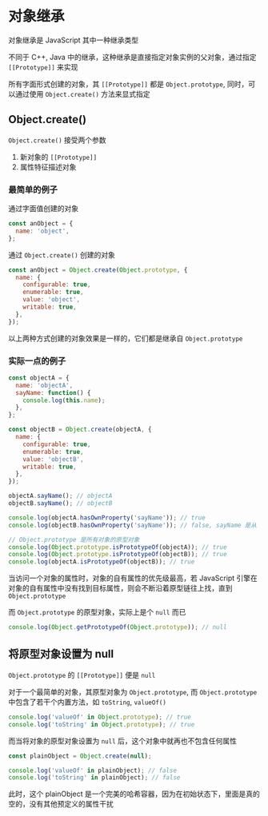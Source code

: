 # 对象继承

对象继承是 JavaScript 其中一种继承类型

不同于 C++, Java 中的继承，这种继承是直接指定对象实例的父对象，通过指定 `[[Prototype]]` 来实现

所有字面形式创建的对象，其 `[[Prototype]]` 都是 `Object.prototype`, 同时，可以通过使用 `Object.create()` 方法来显式指定

## Object.create()

`Object.create()` 接受两个参数

1. 新对象的 `[[Prototype]]`
2. 属性特征描述对象

### 最简单的例子

通过字面值创建的对象

```js
const anObject = {
  name: 'object',
};
```

通过 `Object.create()` 创建的对象

```js
const anObject = Object.create(Object.prototype, {
  name: {
    configurable: true,
    enumerable: true,
    value: 'object',
    writable: true,
  },
});
```

以上两种方式创建的对象效果是一样的，它们都是继承自 `Object.prototype`

### 实际一点的例子

```js
const objectA = {
  name: 'objectA',
  sayName: function() {
    console.log(this.name);
  },
};

const objectB = Object.create(objectA, {
  name: {
    configurable: true,
    enumerable: true,
    value: 'objectB',
    writable: true,
  },
});

objectA.sayName(); // objectA
objectB.sayName(); // objectB

console.log(objectA.hasOwnProperty('sayName')); // true
console.log(objectB.hasOwnProperty('sayName')); // false, sayName 是从 objectA 中继承过来的，不属于自有属性

// Object.prototype 是所有对象的原型对象
console.log(Object.prototype.isPrototypeOf(objectA)); // true
console.log(Object.prototype.isPrototypeOf(objectB)); // true
console.log(objectA.isPrototypeOf(objectB)); // true
```

当访问一个对象的属性时，对象的自有属性的优先级最高，若 JavaScript 引擎在对象的自有属性中没有找到目标属性，则会不断沿着原型链往上找，直到 `Object.prototype`

而 `Object.prototype` 的原型对象，实际上是个 `null` 而已

```js
console.log(Object.getPrototypeOf(Object.prototype)); // null
```

## 将原型对象设置为 null

`Object.prototype` 的 `[[Prototype]]` 便是 `null`

对于一个最简单的对象，其原型对象为 `Object.prototype`, 而 `Object.prototype` 中包含了若干个内置方法，如 `toString`, `valueOf()`

```js
console.log('valueOf' in Object.prototype); // true
console.log('toString' in Object.prototype); // true
```

而当将对象的原型对象设置为 `null` 后，这个对象中就再也不包含任何属性

```js
const plainObject = Object.create(null);

console.log('valueOf' in plainObject); // false
console.log('toString' in plainObject); // false
```

此时，这个 plainObject 是一个完美的哈希容器，因为在初始状态下，里面是真的空的，没有其他预定义的属性干扰



